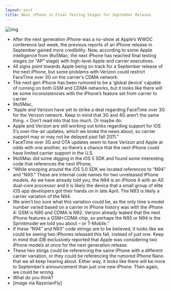 ```yaml
---
layout: post
title: Next iPhone in Final Testing Stages for September Release
---
```

![img](http://media.idownloadblog.com/wp-content/uploads/2011/06/iPhone-5-mockup.jpeg)
* After the next generation iPhone was a no-show at Apple’s WWDC conference last week, the previous reports of an iPhone release in September gained more credibility. Now, according to some Apple intelligence from 9to5Mac, the next iPhone has reached final testing stages (or “AP” stage) with high-level Apple and carrier executives.
* All signs point towards Apple being on track for a September release of the next iPhone, but some problems with Verizon could restrict FaceTime over 3G on the carrier’s CDMA network.
* The next gen iPhone has been rumored to be a ‘global device’ capable of running on both GSM and CDMA networks, but it looks like there will be some inconsistencies with the iPhone’s feature set from carrier to carrier.
* 9to5Mac,
* “Apple and Verizon have yet to strike a deal regarding FaceTime over 3G for the Verizon network. Keep in mind that 3G and 4G aren’t the same thing. < Don’t read into that too much. Or maybe do.
* Apple and Verizon are still working out kinks regarding support for iOS 5′s over-the-air updates, which we broke the news about, so carrier support may or may not be delayed past fall 2011.”
* FaceTime over 3G and OTA updates seem to have Verizon and Apple at odds with one another, so there’s a chance that the next iPhone could have limited carrier support in the U.S.
* 9to5Mac did some digging in the iOS 5 SDK and found some interesting code that references the next iPhone,
* “While snooping around the iOS 5.0 SDK we located references to “N94″ and “N93.” These are internal code names for two unreleased iPhone models. As we have already told you, the N94 is an iPhone 4 with an A5 dual-core processor and it is likely the device that a small group of elite iOS app developers got their hands on in late April. The N93 is likely a carrier variation of the N94.
* We aren’t too sure what this variation could be, as the only time a model number varied based on a carrier in iPhone history was with the iPhone 4: GSM is N90 and CDMA is N92. Verizon already leaked that the next iPhone features a GSM+CDMA chip, so perhaps the N93 or N94 is the Sprintmodel we told you about – or T-Mobile.”
* If these “N94″ and N93” code strings are to be believed, it looks like we could be seeing two iPhones released this fall, instead of just one. Keep in mind that iDB exclusively reported that Apple was considering two iPhone models at once for the next generation release.
* These two stings could be referencing the same iPhone with a different carrier variation, or they could be referencing the rumored iPhone Nano that we all keep hearing about. Either way, it looks like there will be more to September’s announcement than just one new iPhone. Then again, we could be wrong.
* What do you think?
* [image via RazorianFly]

